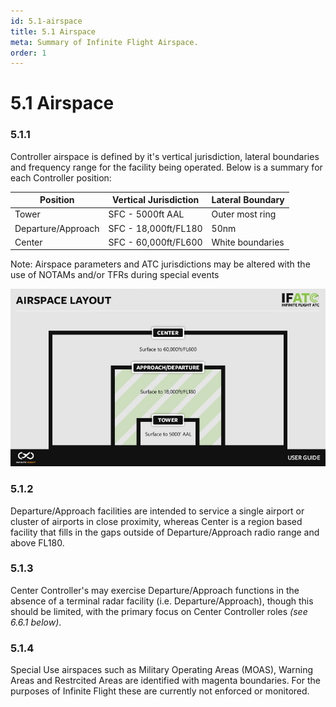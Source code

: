 ```yaml
---
id: 5.1-airspace
title: 5.1 Airspace
meta: Summary of Infinite Flight Airspace.
order: 1
---
```


# 5.1 Airspace

 

### 5.1.1 

Controller airspace is defined by it's vertical jurisdiction, lateral boundaries and frequency range for the facility being operated. Below is a summary for each Controller position:



| Position           | Vertical Jurisdiction | Lateral Boundary |
| ------------------ | --------------------- | ---------------- |
| Tower              | SFC - 5000ft AAL      | Outer most ring  |
| Departure/Approach | SFC - 18,000ft/FL180  | 50nm             |
| Center             | SFC - 60,000ft/FL600  | White boundaries |

Note: Airspace parameters and ATC jurisdictions may be altered with the use of NOTAMs and/or TFRs during special events

![Image 5.1.1.1 - Airspace layout](_images/manual/graphics/atc-airspace-layout.jpg)


### 5.1.2 

Departure/Approach facilities are intended to service a single airport or cluster of airports in close proximity, whereas Center is a region based facility that fills in the gaps outside of Departure/Approach radio range and above FL180.



### 5.1.3

Center Controller's may exercise Departure/Approach functions in the absence of a terminal radar facility (i.e. Departure/Approach), though this should be limited, with the primary focus on Center Controller roles *(see 6.6.1 below)*.



### 5.1.4

Special Use airspaces such as Military Operating Areas (MOAS), Warning Areas and Restrcited Areas are identified with magenta boundaries. For the purposes of Infinite Flight these are currently not enforced or monitored.
